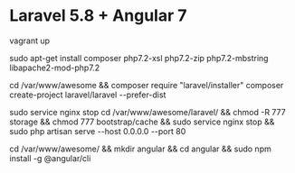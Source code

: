 # Laravel 5.8 + Angular 7

vagrant up

sudo apt-get install composer php7.2-xsl php7.2-zip php7.2-mbstring libapache2-mod-php7.2

cd /var/www/awesome &&
composer require "laravel/installer"
composer create-project laravel/laravel --prefer-dist

sudo service nginx stop 
cd /var/www/awesome/laravel/ && chmod -R 777 storage && chmod 777 bootstrap/cache && sudo service nginx stop && sudo php artisan serve  --host 0.0.0.0 --port 80

cd /var/www/awesome/ && mkdir angular && cd angular && 
sudo npm install -g @angular/cli
